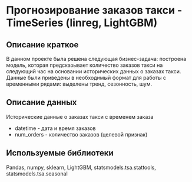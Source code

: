 # Прогнозирование заказов такси - TimeSeries (linreg, LightGBM)


## Описание краткое
В данном проекте была решена следующая бизнес-задача: построена модель, которая предсказывает количество заказов такси на следующий час на основании исторических данных о заказах такси. Данные были приведены в необходимый формат для работы с временными рядами: выделены тренд, сезонность, шум.

## Описание данных

Исторические данные о заказах такси с временем заказа

* datetime - дата и время заказов
* num_orders - количество заказов (целевой признак)

## Используемые библиотеки

Pandas, numpy, sklearn, LightGBM, statsmodels.tsa.stattools, statsmodels.tsa.seasonal